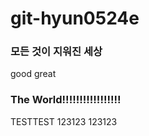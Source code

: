 # git-hyun0524e

### 모든 것이 지워진 세상
good
great

### The World!!!!!!!!!!!!!!!!!
TESTTEST
123123
123123
